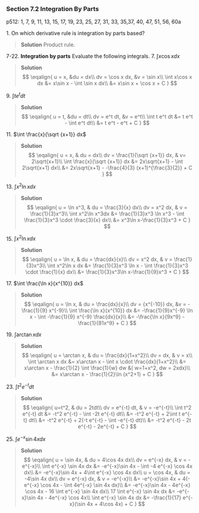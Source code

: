 ### Section 7.2 Integration By Parts
p512: 1, 7, 9, 11, 13, 15, 17, 19, 23, 25, 27, 31, 33, 35,37, 40, 47, 51, 56, 60a

1\. On which derivative rule is integration by parts based?
>**Solution**
Product rule.

7-22\. **Integration by parts** Evaluate the following integrals.
7\. $\int x\cos x dx$
>**Solution**
$$
\eqalign{
u = x, &du = dx\\
dv = \cos x dx, &v = \sin x\\
\int x\cos x dx &= x\sin x - \int \sin x dx\\
&= x\sin x + \cos x + C
}
$$

9\. $\int t e^t dt$
>**Solution**
$$
\eqalign{
u = t, &du = dt\\
dv = e^t dt, &v = e^t\\
\int t e^t dt &= t e^t - \int e^t dt\\
&= t e^t - e^t + C
}
$$

11\. $\int \frac{x}{\sqrt {x+1}} dx$
>**Solution**
$$
\eqalign{
u = x, & du = dx\\
dv = \frac{1}{\sqrt {x+1}} dx, & v= 2\sqrt{x+1}\\
\int \frac{x}{\sqrt {x+1}} dx &= 2x\sqrt{x+1} - \int 2\sqrt{x+1} dx\\
&= 2x\sqrt{x+1} - -\frac{4}{3} (x+1)^{\frac{3}{2}} + C
}
$$

13\. $\int x^2\ln x dx$
>**Solution**
$$
\eqalign{
u = \ln x^3, & du = \frac{3}{x} dx\\
dv = x^2 dx, & v = \frac{1}{3}x^3\\
\int x^2\ln x^3dx &= \frac{1}{3}x^3 \ln x^3 - \int \frac{1}{3}x^3 \cdot \frac{3}{x} dx\\
&= x^3\ln x-\frac{1}{3}x^3 + C
}
$$

15\. $\int x^2\ln x dx$
>**Solution**
$$
\eqalign{
u = \ln x, & du = \frac{dx}{x}\\
dv = x^2 dx, & v = \frac{1}{3}x^3\\
\int x^2\ln x dx &= \frac{1}{3}x^3 \ln x - \int \frac{1}{3}x^3 \cdot \frac{1}{x} dx\\
&= \frac{1}{3}x^3\ln x-\frac{1}{9}x^3 + C
}
$$

17\. $\int \frac{\ln x}{x^{10}} dx$
>**Solution**
$$
\eqalign{
u = \ln x, & du = \frac{dx}{x}\\
dv = {x^{-10}} dx, &v = -\frac{1}{9} x^{-9}\\
\int \frac{\ln x}{x^{10}} dx &= -\frac{1}{9}x^{-9} \ln x - \int -\frac{1}{9} x^{-9} \frac{dx}{x}\\
&= -\frac{\ln x}{9x^9} - \frac{1}{81x^9} + C
}
$$

19\. $\int \arctan x dx$
>**Solution**
$$
\eqalign{
u = \arctan x, & du = \frac{dx}{1+x^2}\\
dv = dx, & v = x\\
\int \arctan x dx &= x\arctan x - \int x \cdot \frac{dx}{1+x^2}\\
&= x\arctan x - \frac{1}{2} \int \frac{1}{w} dw &( w=1+x^2, dw = 2xdx)\\
&= x\arctan x - \frac{1}{2}\ln (x^2+1) + C
}
$$

23\. $\int t^2 e^{-t} dt$
>**Solution**
$$
\eqalign{
u=t^2, & du = 2tdt\\
dv = e^{-t} dt, & v = -e^{-t}\\
\int t^2 e^{-t} dt &= -t^2 e^{-t} - \int -2t e^{-t} dt\\
&= -t^2 e^{-t} + 2\int t e^{-t} dt\\
&= -t^2 e^{-t} + 2(-t e^{-t} - \int -e^{-t} dt)\\
&= -t^2 e^{-t} - 2t e^{-t} - 2e^{-t} + C
}
$$

25\. $\int e^{-x} \sin 4x dx$
>**Solution**
$$
\eqalign{
u = \sin 4x, & du = 4\cos 4x dx\\
dv = e^{-x} dx, & v = -e^{-x}\\
\int e^{-x} \sin 4x dx &= -e^{-x}\sin 4x - \int -4 e^{-x} \cos 4x  dx\\
&= -e^{-x}\sin 4x + 4\int e^{-x} \cos 4x dx\\
u = \cos 4x, & du = -4\sin 4x dx\\
dv = e^{-x} dx, & v = -e^{-x}\\
&= -e^{-x}\sin 4x + 4(-e^{-x} \cos 4x - \int 4e^{-x} \sin 4x dx)\\
&= -e^{-x}\sin 4x - 4e^{-x} \cos 4x - 16 \int e^{-x} \sin 4x dx\\
17 \int e^{-x} \sin 4x dx &= -e^{-x}\sin 4x - 4e^{-x} \cos 4x\\
\int e^{-x} \sin 4x dx &= -\frac{1}{17} e^{-x}(\sin 4x + 4\cos 4x) + C
}
$$
